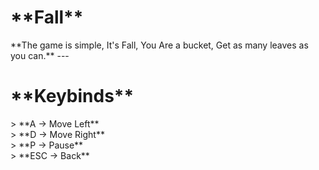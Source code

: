 <h1>**Fall**</h1>
**The game is simple, It's Fall, You Are a bucket, Get as many leaves as you can.**
---
<h1>**Keybinds**</h1>
> **A -> Move Left**<br>
> **D -> Move Right**<br>
> **P -> Pause**<br>
> **ESC -> Back**
